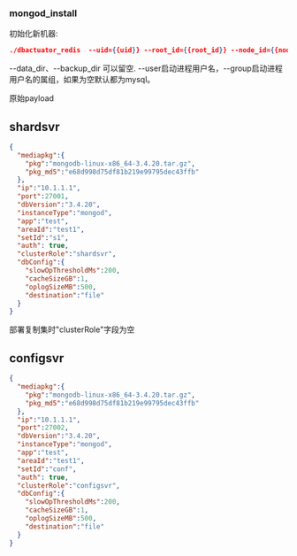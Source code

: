 ### mongod_install
初始化新机器:

```json
./dbactuator_redis  --uid={{uid}} --root_id={{root_id}} --node_id={{node_id}} --version_id={{version_id}} --atom-job-list="mongod_install" --data_dir=/path/to/data  --backup_dir=/path/to/backup --user="xxx"  --group="xxx" --payload='{{payload_base64}}'
```
--data_dir、--backup_dir 可以留空. --user启动进程用户名，--group启动进程用户名的属组，如果为空默认都为mysql。

原始payload

## shardsvr
```json
{
  "mediapkg":{
    "pkg":"mongodb-linux-x86_64-3.4.20.tar.gz",
    "pkg_md5":"e68d998d75df81b219e99795dec43ffb"
  },
  "ip":"10.1.1.1",
  "port":27001,
  "dbVersion":"3.4.20",
  "instanceType":"mongod",
  "app":"test",
  "areaId":"test1",
  "setId":"s1",
  "auth": true,
  "clusterRole":"shardsvr",
  "dbConfig":{
    "slowOpThresholdMs":200,
    "cacheSizeGB":1,
    "oplogSizeMB":500,
    "destination":"file"
  }
}
```
部署复制集时"clusterRole"字段为空

## configsvr
```json
{
  "mediapkg":{
    "pkg":"mongodb-linux-x86_64-3.4.20.tar.gz",
    "pkg_md5":"e68d998d75df81b219e99795dec43ffb"
  },
  "ip":"10.1.1.1",
  "port":27002,
  "dbVersion":"3.4.20",
  "instanceType":"mongod",
  "app":"test",
  "areaId":"test1",
  "setId":"conf",
  "auth": true,
  "clusterRole":"configsvr",
  "dbConfig":{
    "slowOpThresholdMs":200,
    "cacheSizeGB":1,
    "oplogSizeMB":500,
    "destination":"file"
  }
}
```